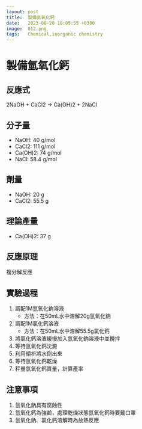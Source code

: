 ```yaml
---
layout: post
title:  製備氫氧化鈣
date:   2023-08-20 18:05:55 +0300
image:  012.png
tags:   Chemical,inorganic chemistry
---
```

# 製備氫氧化鈣

## 反應式
2NaOH + CaCl2 → Ca(OH)2 + 2NaCl

## 分子量
- NaOH: 40 g/mol
- CaCl2: 111 g/mol
- Ca(OH)2: 74 g/mol
- NaCl: 58.4 g/mol

## 劑量
- NaOH: 20 g
- CaCl2: 55.5 g

## 理論產量
- Ca(OH)2: 37 g

## 反應原理
複分解反應

## 實驗過程
1. 調配1M氫氧化鈉溶液
   - 方法：在50mL水中溶解20g氫氧化鈉
2. 調配1M氯化鈣溶液
   - 方法：在50mL水中溶解55.5g氯化鈣
3. 將氯化鈣溶液緩慢加入氫氧化鈉溶液中並攪拌
4. 等待氫氧化鈣沈澱
5. 利用傾析將水倒出來
6. 等待氫氧化鈣乾燥
7. 秤量氫氧化鈣質量，計算產率

## 注意事項
1. 氫氧化鈉具有腐蝕性
2. 氫氧化鈣為強鹼，處理乾燥狀態氫氧化鈣時要戴口罩
3. 氫氧化鈉、氯化鈣溶解時為放熱反應
